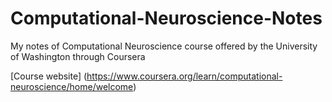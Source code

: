 # Computational-Neuroscience-Notes
My notes of Computational Neuroscience course offered by the University of Washington through Coursera

[Course website] (https://www.coursera.org/learn/computational-neuroscience/home/welcome)
